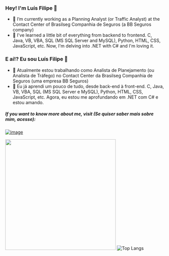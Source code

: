 ### Hey! I'm Luís Filipe 👋

- 🔭 I’m currently working as a Planning Analyst (or Traffic Analyst) at the Contact Center of Brasilseg Companhia de Seguros (a BB Seguros company)
- 🌱 I've learned a little bit of everything from backend to frontend. C, Java, VB, VBA, SQL (MS SQL Server and MySQL), Python, HTML, CSS, JavaScript, etc. Now, I'm delving into .NET with C# and I'm loving it.

### E aí!? Eu sou Luís Filipe 👋
- 🔭 Atualmente estou trabalhando como Analista de Planejamento (ou Analista de Tráfego) no Contact Center da Brasilseg Companhia de Seguros (uma empresa BB Seguros)
- 🌱 Eu já aprendi um pouco de tudo, desde back-end à front-end. C, Java, VB, VBA, SQL (MS SQL Server e MySQL), Python, HTML, CSS, JavaScript, etc. Agora, eu estou me aprofundando em .NET com C# e estou amando.

##### If you want to know more about me, visit (Se quiser saber mais sobre mim, acesse):
<a href="https://www.linkedin.com/in/lfeabreu/">![image](https://img.shields.io/badge/LinkedIn-0077B5?style=for-the-badge&logo=linkedin&logoColor=white)</a>

<span> <a href="#"><img src="https://github-readme-stats.vercel.app/api?username=lfeabreu&show_icons=true&count_private=true&theme=tokyonight&hide=prs,issues,contribs&custom_title=Lu%C3%ADs%20-%20GitHub%20Stats" width="350"></a> </span>
<span> ![Top Langs](https://github-readme-stats.vercel.app/api/top-langs/?username=lfeabreu&theme=tokyonight&layout=compact&hide=css,html,makefile,objective-c&langs_count=10) </span>